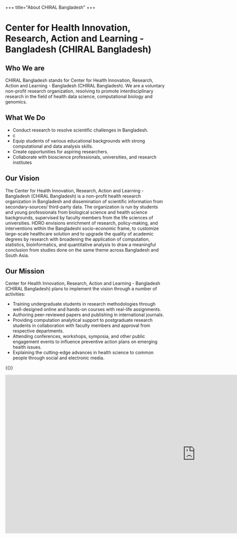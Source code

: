 +++
title="About CHIRAL Bangladesh"
+++

# Center for Health Innovation, Research, Action and Learning - Bangladesh (CHIRAL Bangladesh) 

## Who We are
CHIRAL Bangladesh stands for Center for Health Innovation, Research, Action and Learning - Bangladesh (CHIRAL Bangladesh). We are a voluntary non-profit research organization, resolving to promote interdisciplinary research in the field of health data science, computational biology and genomics.

## What We Do
- Conduct research to resolve scientific challenges in Bangladesh.
- c
- Equip students of various educational backgrounds with strong computational and data analysis skills.
- Create opportunities for aspiring researchers.
- Collaborate with bioscience professionals, universities, and research institutes

## Our Vision
The Center for Health Innovation, Research, Action and Learning - Bangladesh (CHIRAL Bangladesh) is a non-profit health research organization in Bangladesh and dissemination of scientific information from secondary-sources/ third-party data. The organization is run by students and young professionals from biological science and health science backgrounds, supervised by faculty members from the life sciences of universities. HDRO envisions enrichment of research, policy-making, and interventions within the Bangladeshi socio-economic frame, to customize large-scale healthcare solution and to upgrade the quality of academic degrees by research with broadening the application of computation, statistics, bioinformatics, and quantitative analysis to draw a meaningful conclusion from studies done on the same theme across Bangladesh and South Asia.

## Our Mission
Center for Health Innovation, Research, Action and Learning - Bangladesh (CHIRAL Bangladesh) plans to implement the vision through a number of activities:

- Training undergraduate students in research methodologies through well-designed online and hands-on courses with real-life assignments.
- Authoring peer-reviewed papers and publishing in international journals.
- Providing computation analytical support to postgraduate research students in collaboration with faculty members and approval from respective departments.
- Attending conferences, workshops, symposia, and other public engagement events to influence preventive action plans on emerging health issues.
- Explaining the cutting-edge advances in health science to common people through social and electronic media.

{{<youtube cOmDnFZ2aI0>}}


<div class="mapouter"><div class="gmap_canvas"><iframe width="1200" height="500" id="gmap_canvas" src="https://maps.google.com/maps?q=Jagannath%20University&t=k&z=13&ie=UTF8&iwloc=&output=embed" frameborder="0" scrolling="no" marginheight="0" marginwidth="0"></iframe><a href="https://getasearch.com">getasearch</a><br><style>.mapouter{position:relative;text-align:right;height:367px;width:1080px;}</style><a href="https://www.embedgooglemap.net">add google map to my website</a><style>.gmap_canvas {overflow:hidden;background:none!important;height:500px;width:1200px;}</style></div></div>
